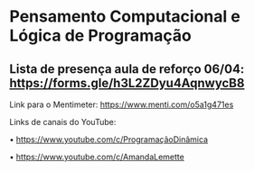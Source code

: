 # Pensamento Computacional e Lógica de Programação

## Lista de presença aula de reforço 06/04: https://forms.gle/h3L2ZDyu4AqnwycB8

Link para o Mentimeter: https://www.menti.com/o5a1g471es

Links de canais do YouTube:

• https://www.youtube.com/c/ProgramaçãoDinâmica

• https://www.youtube.com/c/AmandaLemette

